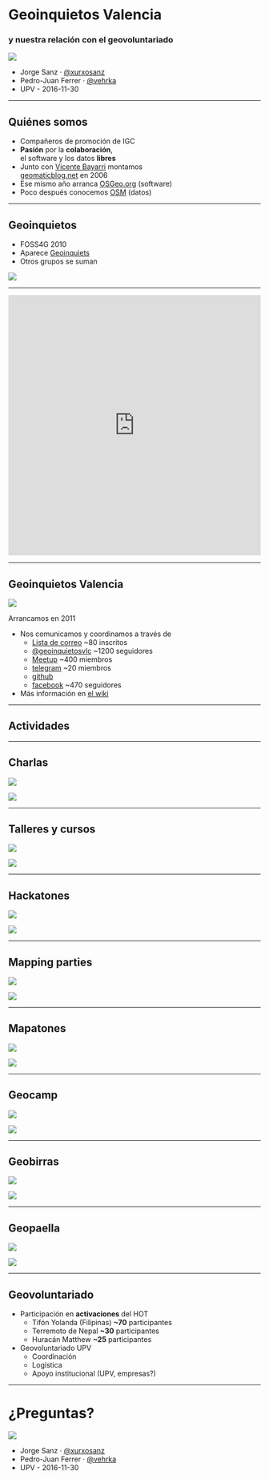 Geoinquietos Valencia<!-- .element style="font-size:2.5em;" -->
==========================

### y nuestra relación con el geovoluntariado

![](https://raw.githubusercontent.com/geoinquietosvlc/portfolio/develop/imgs/logo/png/geoinquietos.png)<!-- .element style="width:20%;" class="noborder"-->

* Jorge Sanz · [@xurxosanz](https://twitter.com/xurxosanz)
* Pedro-Juan Ferrer · [@vehrka](https://twitter.com/vehrka)
* UPV - 2016-11-30

---

## Quiénes somos

* Compañeros de promoción de IGC
* **Pasión** por la **colaboración**, <br/>
  el software y los datos **libres**
* Junto con [Vicente Bayarri](https://twitter.com/geochente) montamos <br/>
  [geomaticblog.net](https://geomaticblog.net/about/) en 2006
* Ese mismo año arranca [OSGeo.org](http://osgeo.org) (software)
* Poco después conocemos [OSM](http://osm.org) (datos)

---

## Geoinquietos

* FOSS4G 2010
* Aparece [Geoinquiets](http://geoinquietos.org/grupos/barcelona/)
* Otros grupos se suman

![](https://raw.githubusercontent.com/OSGeo-ES/geoinquietos-y-osgeoes/gh-pages/imgs/barcelona.jpg)<!-- .element style="width:350px" -->

---

<iframe width="100%" height="520" frameborder="0" src="https://team.cartodb.com/u/jsanz/viz/bba0a17c-3ca7-11e6-8eeb-0ecfd53eb7d3/embed_map" allowfullscreen webkitallowfullscreen mozallowfullscreen oallowfullscreen msallowfullscreen></iframe>

---

## Geoinquietos Valencia


![](https://raw.githubusercontent.com/geoinquietosvlc/portfolio/develop/imgs/logo/png/geoinquietos.png)<!-- .element style="width:25%;float:right" class="noborder"-->

Arrancamos en 2011

* Nos comunicamos y coordinamos a través de
  * [Lista de correo](http://lists.osgeo.org/mailman/listinfo/valencia) ~80 inscritos
  * [@geoinquietosvlc](https://twitter.com/geoinquietosvlc) ~1200 seguidores
  * [Meetup](http://www.meetup.com/es-ES/Geoinquietos-Valencia) ~400 miembros
  * [telegram](https://telegram.me/geoinquietosvlc) ~20 miembros
  * [github](https://github.com/geoinquietosvlc)
  * [facebook](https://www.facebook.com/geoinquietosVLC) ~470 seguidores
* Más información en [el wiki](http://valencia.geoinquietos.org)

---

## Actividades

---

## Charlas

![](https://raw.githubusercontent.com/geoinquietosvlc/portfolio/develop/imgs/logo/png/geoinquietos.png)<!-- .element class="icon noborder"-->

![](https://farm9.staticflickr.com/8025/7190124670_39c4e598ea_k_d.jpg)<!-- .element style="max-width:70%"-->

---

## Talleres y cursos

![](https://raw.githubusercontent.com/geoinquietosvlc/portfolio/develop/imgs/logo/png/geoinquietos.png)<!-- .element class="icon noborder"-->


![](talleres.jpg)<!-- .element style="max-width:70%"-->

---

## Hackatones


![](https://raw.githubusercontent.com/geoinquietosvlc/portfolio/develop/imgs/logo/png/geoinquietos.png)<!-- .element class="icon noborder"-->

![](hackathon.jpg)<!-- .element style="max-width:70%"-->

---

## Mapping parties

![](https://raw.githubusercontent.com/geoinquietosvlc/portfolio/develop/imgs/logo/png/geoinquietos.png)<!-- .element class="icon noborder"-->

![](https://farm8.staticflickr.com/7665/17076722869_e8f1a1b076_k_d.jpg)<!-- .element style="max-width:70%"-->

---

## Mapatones

![](https://raw.githubusercontent.com/geoinquietosvlc/portfolio/develop/imgs/logo/png/geoinquietos.png)<!-- .element class="icon noborder"-->

![](https://farm9.staticflickr.com/8685/17312735125_12c8f4698b_k_d.jpg)<!-- .element style="max-width:70%"-->

---

## Geocamp

![](https://pbs.twimg.com/profile_images/3427996806/fc231c8efaee75764bbccbc9d3dbfa58_400x400.png)<!-- .element class="icon noborder"-->

![](geocamp.jpg)<!-- .element style="max-width:70%" class="noborder"-->

---

## Geobirras

![](https://raw.githubusercontent.com/geoinquietosvlc/portfolio/develop/imgs/logo/png/geoinquietos.png)<!-- .element class="icon noborder"-->

![](http://photos1.meetupstatic.com/photos/event/e/2/f/highres_448863631.jpeg)<!-- .element style="max-width:70%"-->

---

## Geopaella

![](https://raw.githubusercontent.com/geoinquietosvlc/portfolio/develop/imgs/logo/png/geoinquietos.png)<!-- .element class="icon noborder"-->


![](geopaella.jpg)<!-- .element style="max-width:70%"-->

---

## Geovoluntariado

* Participación en **activaciones** del HOT
  * Tifón Yolanda (Filipinas) **~70** participantes
  * Terremoto de Nepal **~30** participantes
  * Huracán Matthew **~25** participantes
* Geovoluntariado UPV
  * Coordinación
  * Logística
  * Apoyo institucional (UPV, empresas?)

---

¿Preguntas?<!-- .element style="font-size:2.5em;" -->
==========================

![](https://raw.githubusercontent.com/geoinquietosvlc/portfolio/develop/imgs/logo/png/geoinquietos.png)<!-- .element style="width:20%;" class="noborder"-->

* Jorge Sanz · [@xurxosanz](https://twitter.com/xurxosanz)
* Pedro-Juan Ferrer · [@vehrka](https://twitter.com/vehrka)
* UPV - 2016-11-30

